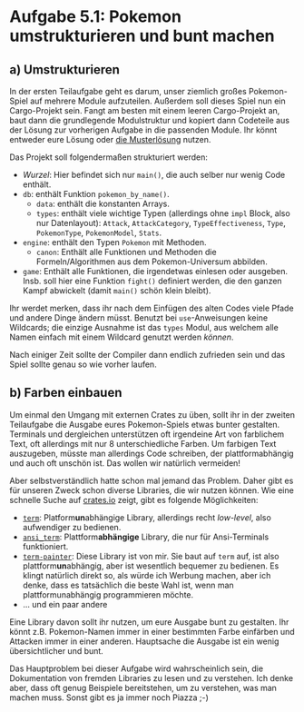 Aufgabe 5.1: Pokemon umstrukturieren und bunt machen
====================================================

a) Umstrukturieren
------------------

In der ersten Teilaufgabe geht es darum, unser ziemlich großes Pokemon-Spiel
auf mehrere Module aufzuteilen.
Außerdem soll dieses Spiel nun ein Cargo-Projekt sein.
Fangt am besten mit einem leeren Cargo-Projekt an, baut dann die grundlegende
Modulstruktur und kopiert dann Codeteile aus der Lösung zur vorherigen Aufgabe
in die passenden Module.
Ihr könnt entweder eure Lösung oder [die Musterlösung][ml] nutzen.

Das Projekt soll folgendermaßen strukturiert werden:

- *Wurzel*: Hier befindet sich nur `main()`, die auch selber nur wenig
  Code enthält.
- `db`: enthält Funktion `pokemon_by_name()`.
    - `data`: enthält die konstanten Arrays.
    - `types`: enthält viele wichtige Typen (allerdings ohne `impl` Block,
      also nur Datenlayout):
      `Attack`, `AttackCategory`, `TypeEffectiveness`, `Type`, `PokemonType`,
      `PokemonModel`, `Stats`.
- `engine`: enthält den Typen `Pokemon` mit Methoden.
    - `canon`: Enthält alle Funktionen und Methoden die Formeln/Algorithmen aus
      dem Pokemon-Universum abbilden.
- `game`: Enthält alle Funktionen, die irgendetwas einlesen oder ausgeben.
  Insb. soll hier eine Funktion `fight()` definiert werden, die den ganzen
  Kampf abwickelt (damit `main()` schön klein bleibt).

Ihr werdet merken, dass ihr nach dem Einfügen des alten Codes viele Pfade
und andere Dinge ändern müsst.
Benutzt bei `use`-Anweisungen keine Wildcards; die einzige Ausnahme ist das
`types` Modul, aus welchem alle Namen einfach mit einem Wildcard genutzt werden
*können*.

Nach einiger Zeit sollte der Compiler dann endlich zufrieden sein und das
Spiel sollte genau so wie vorher laufen.


[ml]: https://github.com/LukasKalbertodt/programmieren-in-rust/tree/master/aufgaben/sheet3/sol2


b) Farben einbauen
------------------

Um einmal den Umgang mit externen Crates zu üben, sollt ihr in der zweiten
Teilaufgabe die Ausgabe eures Pokemon-Spiels etwas bunter gestalten.
Terminals und dergleichen unterstützen oft irgendeine Art von farblichem Text,
oft allerdings mit nur 8 unterschiedliche Farben.
Um farbigen Text auszugeben, müsste man allerdings Code schreiben, der
plattformabhängig und auch oft unschön ist.
Das wollen wir natürlich vermeiden!

Aber selbstverständlich hatte schon mal jemand das Problem.
Daher gibt es für unseren Zweck schon diverse Libraries, die wir nutzen können.
Wie eine schnelle Suche auf [crates.io](https://crates.io) zeigt, gibt es
folgende Möglichkeiten:

- [`term`](https://crates.io/crates/term): Platform**un**abhängige Library,
  allerdings recht *low-level*, also aufwendiger zu bedienen.
- [`ansi_term`](https://crates.io/crates/ansi_term): Plattform**abhängige**
  Library, die nur für Ansi-Terminals funktioniert.
- [`term-painter`](https://crates.io/crates/term-painter): Diese Library ist
  von mir. Sie baut auf `term` auf, ist also plattform**un**abhängig, aber ist
  wesentlich bequemer zu bedienen. Es klingt natürlich direkt so, als würde ich
  Werbung machen, aber ich denke, dass es tatsächlich die beste Wahl ist, wenn
  man plattformunabhängig programmieren möchte.
- ... und ein paar andere

Eine Library davon sollt ihr nutzen, um eure Ausgabe bunt zu gestalten.
Ihr könnt z.B. Pokemon-Namen immer in einer bestimmten Farbe einfärben und
Attacken immer in einer anderen.
Hauptsache die Ausgabe ist ein wenig übersichtlicher und bunt.

Das Hauptproblem bei dieser Aufgabe wird wahrscheinlich sein, die Dokumentation
von fremden Libraries zu lesen und zu verstehen.
Ich denke aber, dass oft genug Beispiele bereitstehen, um zu verstehen, was man
machen muss.
Sonst gibt es ja immer noch Piazza ;-)
